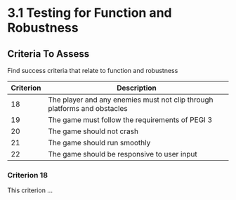 # 3.1 Testing for Function and Robustness

## Criteria To Assess

Find success criteria that relate to function and robustness

| Criterion | Description                                                              |
| --------- | ------------------------------------------------------------------------ |
| 18        | The player and any enemies must not clip through platforms and obstacles |
| 19        | The game must follow the requirements of PEGI 3                          |
| 20        | The game should not crash                                                |
| 21        | The game should run smoothly                                             |
| 22        | The game should be responsive to user input                              |

### Criterion 18

This criterion ...
